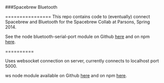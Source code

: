 ###Spacebrew Bluetooth

================
This repo contains code to (eventually) connect Spacebrew and Bluetooth for the Spacebrew Collab at Parsons, Spring 2014.

See the node bluetooth-serial-port module on Github [here](https://github.com/eelcocramer/node-bluetooth-serial-port) and on npm [here](https://www.npmjs.org/package/bluetooth-serial-port).

==========

Uses websocket connection on server, currently connects to localhost port 5000.

ws node module available on Github [here](https://github.com/einaros/ws) and on npm [here](https://www.npmjs.org/package/ws).